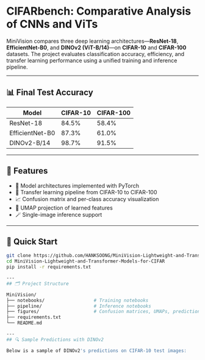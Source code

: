 # CIFARbench: Comparative Analysis of CNNs and ViTs

MiniVision compares three deep learning architectures—**ResNet-18**, **EfficientNet-B0**, and **DINOv2 (ViT-B/14)**—on **CIFAR-10** and **CIFAR-100** datasets. The project evaluates classification accuracy, efficiency, and transfer learning performance using a unified training and inference pipeline.

---

## 📊 Final Test Accuracy

| Model           | CIFAR-10 | CIFAR-100 |
|----------------|----------|-----------|
| ResNet-18      | 84.5%    | 58.4%     |
| EfficientNet-B0| 87.3%    | 61.0%     |
| DINOv2-B/14    | 98.7%    | 91.5%     |

---

## 🔧 Features

- 🧠 Model architectures implemented with PyTorch  
- 🔁 Transfer learning pipeline from CIFAR-10 to CIFAR-100  
- 📈 Confusion matrix and per-class accuracy visualization  
- 🧭 UMAP projection of learned features  
- 🪄 Single-image inference support  

---

## 🚀 Quick Start

```bash
git clone https://github.com/HANKSOONG/MiniVision-Lightweight-and-Transformer-Models-for-CIFAR.git
cd MiniVision-Lightweight-and-Transformer-Models-for-CIFAR
pip install -r requirements.txt

---
## 🗂️ Project Structure

MiniVision/
├── notebooks/                  # Training notebooks
├── pipeline/                   # Inference notebooks
├── figures/                    # Confusion matrices, UMAPs, prediction samples
├── requirements.txt
└── README.md

---
## 🔍 Sample Predictions with DINOv2

Below is a sample of DINOv2's predictions on CIFAR-10 test images:

